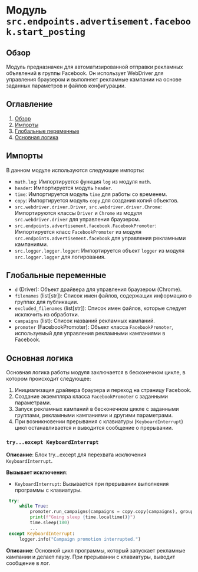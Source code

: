 # Модуль `src.endpoints.advertisement.facebook.start_posting`

## Обзор

Модуль предназначен для автоматизированной отправки рекламных объявлений в группы Facebook. Он использует WebDriver для управления браузером и выполняет рекламные кампании на основе заданных параметров и файлов конфигурации.

## Оглавление

1. [Обзор](#обзор)
2. [Импорты](#импорты)
3. [Глобальные переменные](#глобальные-переменные)
4. [Основная логика](#основная-логика)

## Импорты

В данном модуле используются следующие импорты:

- `math.log`:  Импортируется функция `log` из модуля `math`.
- `header`: Импортируется модуль `header`.
- `time`: Импортируется модуль `time` для работы со временем.
- `copy`: Импортируется модуль `copy` для создания копий объектов.
- `src.webdriver.driver.Driver`, `src.webdriver.driver.Chrome`: Импортируются классы `Driver` и `Chrome` из модуля `src.webdriver.driver` для управления браузером.
- `src.endpoints.advertisement.facebook.FacebookPromoter`: Импортируется класс `FacebookPromoter` из модуля `src.endpoints.advertisement.facebook` для управления рекламными кампаниями.
- `src.logger.logger.logger`: Импортируется объект `logger` из модуля `src.logger.logger` для логирования.

## Глобальные переменные

- `d` (Driver): Объект драйвера для управления браузером (Chrome).
- `filenames` (list[str]): Список имен файлов, содержащих информацию о группах для публикации.
- `excluded_filenames` (list[str]): Список имен файлов, которые следует исключить из обработки.
- `campaigns` (list): Список названий рекламных кампаний.
- `promoter` (FacebookPromoter): Объект класса `FacebookPromoter`, используемый для управления рекламными кампаниями в Facebook.

## Основная логика

Основная логика работы модуля заключается в бесконечном цикле, в котором происходит следующее:
1.  Инициализация драйвера браузера и переход на страницу Facebook.
2.  Создание экземпляра класса `FacebookPromoter` с заданными параметрами.
3.  Запуск рекламных кампаний в бесконечном цикле с заданными группами, рекламными кампаниями и другими параметрами.
4.  При возникновении прерывания с клавиатуры (`KeyboardInterrupt`) цикл останавливается и выводится сообщение о прерывании.

### `try...except KeyboardInterrupt`
  
   **Описание**: Блок try...except для перехвата исключения `KeyboardInterrupt`.
  
   **Вызывает исключения**:
   - `KeyboardInterrupt`: Вызывается при прерывании выполнения программы с клавиатуры.

   ```python
    try:
        while True:
            promoter.run_campaigns(campaigns = copy.copy(campaigns), group_file_paths = filenames)
            print(f"Going sleep {time.localtime()}")
            time.sleep(180)
            ...
    except KeyboardInterrupt:
        logger.info("Campaign promotion interrupted.")
   ```
   
   **Описание**: Основной цикл программы, который запускает рекламные кампании и делает паузу. При прерывании с клавиатуры, выводит сообщение в лог.